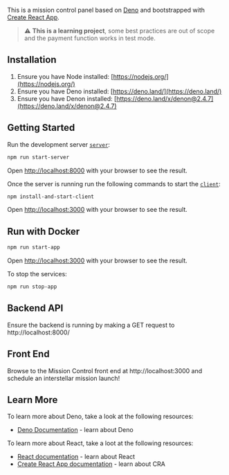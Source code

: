 This is a mission control panel based on [Deno](https://deno.land) and bootstrapped with [Create React App](https://github.com/facebook/create-react-app).


> :warning: **This is a learning project**, some best practices are out of scope
> and the payment function works in test mode.

## Installation

1. Ensure you have Node installed: [https://nodejs.org/](https://nodejs.org/)
2. Ensure you have Deno installed: [https://deno.land/](https://deno.land/)
3. Ensure you have Denon installed: [https://deno.land/x/denon@2.4.7](https://deno.land/x/denon@2.4.7)

## Getting Started

Run the development server [`server`](./server):
```bash
npm run start-server
```
Open [http://localhost:8000](http://localhost:8000) with your browser to see the result.

Once the server is running run the following commands to start the [`client`](./client):
```bash
npm install-and-start-client
```
Open [http://localhost:3000](http://localhost:3000) with your browser to see the result.

## Run with Docker

```bash
npm run start-app
```
Open [http://localhost:3000](http://localhost:3000) with your browser to see the result.

To stop the services: 
```bash
npm run stop-app
```

## Backend API

Ensure the backend is running by making a GET request to http://localhost:8000/

## Front End

Browse to the Mission Control front end at http://localhost:3000 and schedule an interstellar mission launch!

## Learn More

To learn more about Deno, take a look at the following resources:

- [Deno Documentation](https://deno.land/manual) - learn about Deno

To learn more about React, take a loot at the following resources:

- [React documentation](https://reactjs.org/) - learn about React
- [Create React App documentation](https://facebook.github.io/create-react-app/docs/getting-started) - learn about CRA
